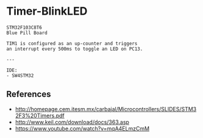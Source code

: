 # Timer-BlinkLED

	STM32F103C8T6
	Blue Pill Board

	TIM1 is configured as an up-counter and triggers
	an interrupt every 500ms to toggle an LED on PC13.

	---

	IDE:
	- SW4STM32

## References

- http://homepage.cem.itesm.mx/carbajal/Microcontrollers/SLIDES/STM32F3%20Timers.pdf
- http://www.keil.com/download/docs/363.asp
- https://www.youtube.com/watch?v=mqA4ELmzCmM
